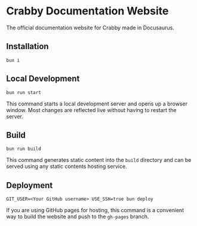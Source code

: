 # Crabby Documentation Website

The official documentation website for Crabby made in Docusaurus.

## Installation

```console
bun i
```

## Local Development

```console
bun run start
```

This command starts a local development server and opens up a browser window. Most changes are reflected live without having to restart the server.

## Build

```console
bun run build
```

This command generates static content into the `build` directory and can be served using any static contents hosting service.

## Deployment

```console
GIT_USER=<Your GitHub username> USE_SSH=true bun deploy
```

If you are using GitHub pages for hosting, this command is a convenient way to build the website and push to the `gh-pages` branch.
